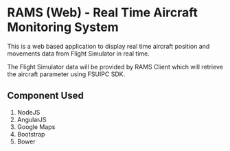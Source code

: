# RAMS (Web) - Real Time Aircraft Monitoring System
This is a web based application to display real time aircraft position and movements data from Flight Simulator in real time.

The Flight Simulator data will be provided by RAMS Client which will retrieve the aircraft parameter using FSUIPC SDK.

## Component Used
1. NodeJS
2. AngularJS
3. Google Maps
4. Bootstrap
5. Bower